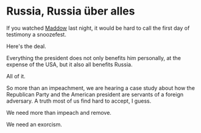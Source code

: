 # Russia, Russia über alles
If you watched <a href="https://www.msnbc.com/rachel-maddow-show">Maddow</a> last night, it would be hard to call the first day of testimony a snoozefest. 

Here's the deal.

Everything the president does not only benefits him personally, at the expense of the USA, but it also all benefits Russia. 

All of it.

So more than an impeachment, we are hearing a case study about how the Republican Party and the American president are servants of a foreign adversary. A truth most of us find hard to accept, I guess. 

We need more than impeach and remove.

We need an exorcism.

